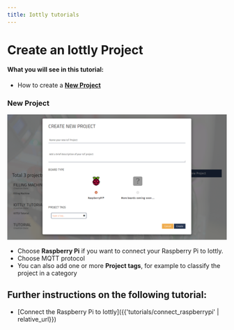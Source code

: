 ```yaml
---
title: Iottly tutorials
---
```


# Create an Iottly Project
#### What you will see in this tutorial:
 - How to create a [**New Project**](#new-project)

 
### New Project

![Alt text](/images/create_project.png)


- Choose **Raspberry Pi** if you want to connect your Raspberry Pi to Iottly. 
- Choose MQTT protocol
- You can also add one or more **Project tags**, for example to classify the project in a category

## Further instructions on the following tutorial:
- [Connect the Raspberry Pi to Iottly]({{'tutorials/connect_raspberrypi' | relative_url}})
